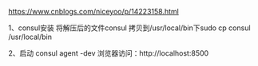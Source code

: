 https://www.cnblogs.com/niceyoo/p/14223158.html

1、consul安装
将解压后的文件consul  拷贝到/usr/local/bin下sudo cp consul /usr/local/bin

2、启动
consul agent -dev
浏览器访问：http://localhost:8500